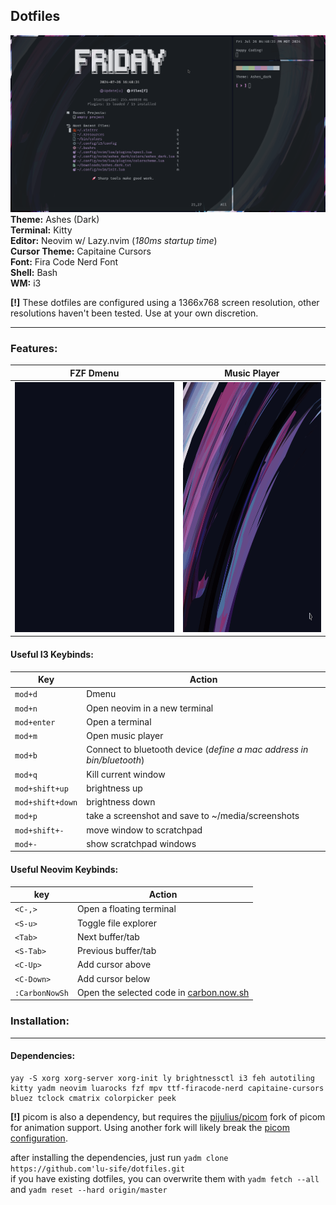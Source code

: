 ## Dotfiles

![](media/dotfiles/screenshot.png)
**Theme:** Ashes (Dark)<br>
**Terminal:** Kitty<br>
**Editor:** Neovim w/ Lazy.nvim (_180ms startup time_)<br>
**Cursor Theme:** Capitaine Cursors<br>
**Font:** Fira Code Nerd Font<br>
**Shell:** Bash<br>
**WM:** i3<br>

**[!]** These dotfiles are configured using a 1366x768 screen resolution, other resolutions haven't been tested. Use at your own discretion. 

---
### Features:

|FZF Dmenu|Music Player|
|---|---|
|<img src='media/dotfiles/dmenu.gif' height='400'>|<img src='media/dotfiles/music.gif' height='400'>|


#### Useful I3 Keybinds:
|Key|Action|
|-|-|
|`mod+d`|Dmenu|
|`mod+n`|Open neovim in a new terminal|
|`mod+enter`|Open a terminal|
|`mod+m`|Open music player|
|`mod+b`|Connect to bluetooth device (_define a mac address in bin/bluetooth_)|
|`mod+q`|Kill current window|
|`mod+shift+up`|brightness up|
|`mod+shift+down`|brightness down|
|`mod+p`|take a screenshot and save to ~/media/screenshots|
|`mod+shift+-`|move window to scratchpad|
|`mod+-`|show scratchpad windows|

#### Useful Neovim Keybinds:
|key|Action|
|---|------|
|`<C-,>`|Open a floating terminal|
|`<S-u>`|Toggle file explorer|
|`<Tab>`|Next buffer/tab|
|`<S-Tab>`|Previous buffer/tab|
|`<C-Up>`|Add cursor above|
|`<C-Down>`|Add cursor below|
|`:CarbonNowSh`|Open the selected code in [carbon.now.sh](https://carbon.now.sh)|


### Installation:

---

#### Dependencies:
```
yay -S xorg xorg-server xorg-init ly brightnessctl i3 feh autotiling kitty yadm neovim luarocks fzf mpv ttf-firacode-nerd capitaine-cursors bluez tclock cmatrix colorpicker peek
```

**[!]** picom is also a dependency, but requires the [pijulius/picom](https://github.com/pijulius/picom) fork of picom for animation support. Using another fork will likely break the [picom configuration](.config/picom.conf).

after installing the dependencies, just run `yadm clone https://github.com'lu-sife/dotfiles.git`<br>
if you have existing dotfiles, you can overwrite them with `yadm fetch --all` and `yadm reset --hard origin/master`
